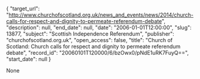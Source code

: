 {
  "target_url": "http://www.churchofscotland.org.uk/news_and_events/news/2014/church-calls-for-respect-and-dignity-to-permeate-referendum-debate", 
  "description": null, 
  "end_date": null, 
  "date": "2006-01-01T12:00:00", 
  "slug": 13877, 
  "subject": "Scottish Independence Referendum", 
  "publisher": "churchofscotland.org.uk", 
  "open_access": false, 
  "title": "Church of Scotland: Church calls for respect and dignity to permeate referendum debate", 
  "record_id": "20060101T120000/6/bzOwx0/pNdE1uRK7FuyQ==", 
  "start_date": null
}

None